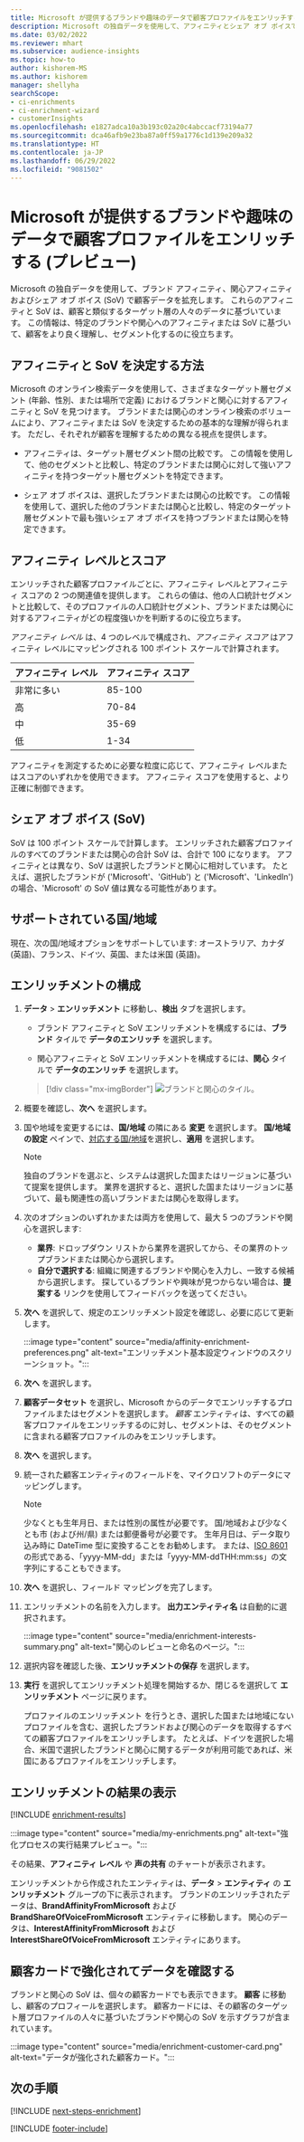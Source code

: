 ```yaml
---
title: Microsoft が提供するブランドや趣味のデータで顧客プロファイルをエンリッチする (プレビュー)
description: Microsoft の独自データを使用して、アフィニティとシェア オブ ボイスで顧客データを拡充します。
ms.date: 03/02/2022
ms.reviewer: mhart
ms.subservice: audience-insights
ms.topic: how-to
author: kishorem-MS
ms.author: kishorem
manager: shellyha
searchScope:
- ci-enrichments
- ci-enrichment-wizard
- customerInsights
ms.openlocfilehash: e1827adca10a3b193c02a20c4abccacf73194a77
ms.sourcegitcommit: dca46afb9e23ba87a0ff59a1776c1d139e209a32
ms.translationtype: HT
ms.contentlocale: ja-JP
ms.lasthandoff: 06/29/2022
ms.locfileid: "9081502"
---
```

# <a name="enrich-customer-profiles-with-brands-and-interests-data-from-microsoft-preview"></a>Microsoft が提供するブランドや趣味のデータで顧客プロファイルをエンリッチする (プレビュー)

Microsoft の独自データを使用して、ブランド アフィニティ、関心アフィニティおよびシェア オブ ボイス (SoV) で顧客データを拡充します。 これらのアフィニティと SoV は、顧客と類似するターゲット層の人々のデータに基づいています。 この情報は、特定のブランドや関心へのアフィニティまたは SoV に基づいて、顧客をより良く理解し、セグメント化するのに役立ちます。

## <a name="how-we-determine-affinities-and-sov"></a>アフィニティと SoV を決定する方法

Microsoft のオンライン検索データを使用して、さまざまなターゲット層セグメント (年齢、性別、または場所で定義) におけるブランドと関心に対するアフィニティと SoV を見つけます。 ブランドまたは関心のオンライン検索のボリュームにより、アフィニティまたは SoV を決定するための基本的な理解が得られます。 ただし、それぞれが顧客を理解するための異なる視点を提供します。

- アフィニティは、ターゲット層セグメント間の比較です。 この情報を使用して、他のセグメントと比較し、特定のブランドまたは関心に対して強いアフィニティを持つターゲット層セグメントを特定できます。

- シェア オブ ボイスは、選択したブランドまたは関心の比較です。 この情報を使用して、選択した他のブランドまたは関心と比較し、特定のターゲット層セグメントで最も強いシェア オブ ボイスを持つブランドまたは関心を特定できます。

## <a name="affinity-level-and-score"></a>アフィニティ レベルとスコア

エンリッチされた顧客プロファイルごとに、アフィニティ レベルとアフィニティ スコアの 2 つの関連値を提供します。 これらの値は、他の人口統計セグメントと比較して、そのプロファイルの人口統計セグメント、ブランドまたは関心に対するアフィニティがどの程度強いかを判断するのに役立ちます。

*アフィニティ レベル* は、4 つのレベルで構成され、*アフィニティ スコア* はアフィニティ レベルにマッピングされる 100 ポイント スケールで計算されます。

|アフィニティ レベル |アフィニティ スコア  |
|---------|---------|
|非常に多い     | 85-100       |
|高     | 70-84        |
|中     | 35-69        |
|低     | 1-34        |

アフィニティを測定するために必要な粒度に応じて、アフィニティ レベルまたはスコアのいずれかを使用できます。 アフィニティ スコアを使用すると、より正確に制御できます。

## <a name="share-of-voice-sov"></a>シェア オブ ボイス (SoV)

SoV は 100 ポイント スケールで計算します。 エンリッチされた顧客プロファイルのすべてのブランドまたは関心の合計 SoV は、合計で 100 になります。 アフィニティとは異なり、SoV は選択したブランドと関心に相対しています。 たとえば、選択したブランドが ('Microsoft'、'GitHub') と ('Microsoft'、'LinkedIn') の場合、'Microsoft' の SoV 値は異なる可能性があります。

## <a name="supported-countriesregions"></a>サポートされている国/地域

現在、次の国/地域オプションをサポートしています: オーストラリア、カナダ (英語)、フランス、ドイツ、英国、または米国 (英語)。

## <a name="configure-the-enrichment"></a>エンリッチメントの構成

1. **データ** > **エンリッチメント** に移動し、**検出** タブを選択します。

   - ブランド アフィニティと SoV エンリッチメントを構成するには、**ブランド** タイルで **データのエンリッチ** を選択します。

   - 関心アフィニティと SoV エンリッチメントを構成するには、**関心** タイルで **データのエンリッチ** を選択します。

   > [!div class="mx-imgBorder"]
   > ![ブランドと関心のタイル。](media/BrandsInterest-tile-Hub.png "ブランドと関心のタイル")

1. 概要を確認し、**次へ** を選択します。

1. 国や地域を変更するには、**国/地域** の隣にある **変更** を選択します。 **国/地域の設定** ペインで、[対応する国/地域](#supported-countriesregions)を選択し、**適用** を選択します。

   > [!NOTE]
   > 独自のブランドを選ぶと、システムは選択した国またはリージョンに基づいて提案を提供します。 業界を選択すると、選択した国またはリージョンに基づいて、最も関連性の高いブランドまたは関心を取得します。

1. 次のオプションのいずれかまたは両方を使用して、最大 5 つのブランドや関心を選択します:

   - **業界**: ドロップダウン リストから業界を選択してから、その業界のトップブランドまたは関心から選択します。
   - **自分で選択する**: 組織に関連するブランドや関心を入力し、一致する候補から選択します。 探しているブランドや興味が見つからない場合は、**提案する** リンクを使用してフィードバックを送ってください。

1. **次へ** を選択して、規定のエンリッチメント設定を確認し、必要に応じて更新します。

   :::image type="content" source="media/affinity-enrichment-preferences.png" alt-text="エンリッチメント基本設定ウィンドウのスクリーンショット。":::

1. **次へ** を選択します。

1. **顧客データセット** を選択し、Microsoft からのデータでエンリッチするプロファイルまたはセグメントを選択します。 *顧客* エンティティは、すべての顧客プロファイルをエンリッチするのに対し、セグメントは、そのセグメントに含まれる顧客プロファイルのみをエンリッチします。

1. **次へ** を選択します。

1. 統一された顧客エンティティのフィールドを、マイクロソフトのデータにマッピングします。

   > [!NOTE]
   > 少なくとも生年月日、または性別の属性が必要です。 国/地域および少なくとも市 (および州/県) または郵便番号が必要です。 生年月日は、データ取り込み時に DateTime 型に変換することをお勧めします。 または、[ISO 8601](https://www.iso.org/iso-8601-date-and-time-format.html) の形式である、「yyyy-MM-dd」または「yyyy-MM-ddTHH:mm:ss」の文字列にすることもできます。

1. **次へ** を選択し、フィールド マッピングを完了します。

1. エンリッチメントの名前を入力します。 **出力エンティティ名** は自動的に選択されます。

   :::image type="content" source="media/enrichment-interests-summary.png" alt-text="関心のレビューと命名のページ。":::

1. 選択内容を確認した後、**エンリッチメントの保存** を選択します。

1. **実行** を選択してエンリッチメント処理を開始するか、閉じるを選択して **エンリッチメント** ページに戻ります。

   プロファイルのエンリッチメント を行うとき、選択した国または地域にないプロファイルを含む、選択したブランドおよび関心のデータを取得するすべての顧客プロファイルをエンリッチします。 たとえば、ドイツを選択した場合、米国で選択したブランドと関心に関するデータが利用可能であれば、米国にあるプロファイルをエンリッチします。

## <a name="view-enrichment-results"></a>エンリッチメントの結果の表示

[!INCLUDE [enrichment-results](includes/enrichment-results.md)]

:::image type="content" source="media/my-enrichments.png" alt-text="強化プロセスの実行結果プレビュー。":::

その結果、**アフィニティ レベル** や **声の共有** のチャートが表示されます。

エンリッチメントから作成されたエンティティは、**データ** > **エンティティ** の **エンリッチメント** グループの下に表示されます。 ブランドのエンリッチされたデータは、**BrandAffinityFromMicrosoft** および **BrandShareOfVoiceFromMicrosoft** エンティティに移動します。 関心のデータは、**InterestAffinityFromMicrosoft** および **InterestShareOfVoiceFromMicrosoft** エンティティにあります。

## <a name="see-enrichment-data-on-the-customer-card"></a>顧客カードで強化されてデータを確認する

ブランドと関心の SoV は、個々の顧客カードでも表示できます。 **顧客** に移動し、顧客のプロフィールを選択します。 顧客カードには、その顧客のターゲット層プロファイルの人々に基づいたブランドや関心の SoV を示すグラフが含まれています。

:::image type="content" source="media/enrichment-customer-card.png" alt-text="データが強化された顧客カード。":::

## <a name="next-steps"></a>次の手順

[!INCLUDE [next-steps-enrichment](includes/next-steps-enrichment.md)]


[!INCLUDE [footer-include](includes/footer-banner.md)]
